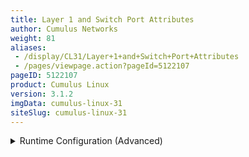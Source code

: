 ```yaml
---
title: Layer 1 and Switch Port Attributes
author: Cumulus Networks
weight: 81
aliases:
 - /display/CL31/Layer+1+and+Switch+Port+Attributes
 - /pages/viewpage.action?pageId=5122107
pageID: 5122107
product: Cumulus Linux
version: 3.1.2
imgData: cumulus-linux-31
siteSlug: cumulus-linux-31
---
```

<details>

This chapter discusses the various network interfaces on a switch
running Cumulus Linux.

## Commands</span>

  - ethtool

  - ip

## Man Pages</span>

  - man ethtool

  - man interfaces

  - man ip

  - man ip addr

  - man ip link

## Configuration Files</span>

  - /etc/cumulus/ports.conf

  - /etc/network/interfaces

## Interface Types</span>

Cumulus Linux exposes network interfaces for several types of physical
and logical devices:

  - lo, network loopback device

  - ethN, switch management port(s), for out of band management only

  - swpN, switch front panel ports

  - (optional) brN, bridges (IEEE 802.1Q VLANs)

  - (optional) bondN, bonds (IEEE 802.3ad link aggregation trunks, or
    port channels)

## Settings</span>

You can set the MTU, speed, duplex and auto-negotiation settings under a
physical or logical interface stanza:

    auto swp1
    iface swp1
       address 10.1.1.1/24
       mtu 9000
       link-speed 10000
       link-duplex full
       link-autoneg off

To load the updated configuration, run the `ifreload -a` command:

    cumulus@switch:~$ sudo ifreload -a

### Port Speed and Duplexing</span>

Cumulus Linux supports both half- and
[full-duplex](http://en.wikipedia.org/wiki/Duplex_%28telecommunications%29)
configurations. Supported port speeds include 1G, 10G and 40G. Set the
speeds in terms of Mbps, where the setting for 1G is 1000, 10G is 10000
and 40G is 40000.

You can create a persistent configuration for port speeds in
`/etc/network/interfaces`. Add the appropriate lines for each switch
port stanza. For example:

    auto swp1
    iface swp1
       address 10.1.1.1/24
       link-speed 10000
       link-duplex full

{{%notice note%}}

If you specify the port speed in `/etc/network/interfaces`, you must
also specify the duplex mode setting along with it; otherwise, `ethtool`
defaults to half duplex.

{{%/notice%}}

You can also configure these settings at run time, using `ethtool`.

<summary>Runtime Configuration (Advanced) </summary>

<table>
<colgroup>
<col style="width: 100%" />
</colgroup>
<tbody>
<tr class="odd">
<td><p>{{%notice warning%}}</p>
<p>A runtime configuration is non-persistent, which means the configuration you create here does not persist after you reboot the switch.</p>
<p>{{%/notice%}}</p>
<p>You can use <code>ethtool</code> to configure duplexing and the speed for your switch ports. You must specify both port speed and duplexing in the <code>ethtool</code> command; auto-negotiation is optional. The following examples use swp1.</p>
<ul>
<li><p>To set the port speed to 1G, run:</p>
<pre><code>ethtool -s swp1 speed 1000 duplex full</code></pre></li>
<li><p>To set the port speed to 10G, run:</p>
<pre><code>ethtool -s swp1 speed 10000 duplex full</code></pre></li>
<li><p>To enable duplexing, run:</p>
<pre><code>ethtool -s swp1 speed 10000 duplex full|half</code></pre></li>
</ul></td>
</tr>
</tbody>
</table>

#### Port Speed Limitations</span>

Ports can be configured to one speed less than their maximum speed.

| Switch port Type | Lowest Configurable Speed                                |
| ---------------- | -------------------------------------------------------- |
| 1G               | 100 Mb                                                   |
| 10G              | 1 Gigabit (1000 Mb)                                      |
| 40G              | 10G\*                                                    |
| 100G             | 50G (with or without breakout port), 40G\*, 25G\*, 10G\* |

\*Requires the port to be converted into a breakout port.

### Auto-negotiation</span>

You can enable or disable
[auto-negotiation](http://en.wikipedia.org/wiki/Autonegotiation) (that
is, set it *on* or *off*) on a switch port.

{{%notice note%}}

Cumulus Linux does not support auto-negotiation for 10G or 40G
interfaces.

{{%/notice%}}

    auto swp1
    iface swp1
       link-autoneg off

<summary>Runtime Configuration (Advanced) </summary>

<table>
<colgroup>
<col style="width: 100%" />
</colgroup>
<tbody>
<tr class="odd">
<td><p>{{%notice warning%}}</p>
<p>A runtime configuration is non-persistent, which means the configuration you create here does not persist after you reboot the switch.</p>
<p>{{%/notice%}}</p>
<p>You can use <code>ethtool</code> to configure auto-negotiation for your switch ports. The following example uses swp1:</p>
<ul>
<li><p>To enable or disable auto-negotiation, run:</p>
<pre><code>ethtool -s swp1 speed 10000 duplex full autoneg on|off</code></pre></li>
</ul></td>
</tr>
</tbody>
</table>

### <span id="src-5122107_Layer1andSwitchPortAttributes-mtu" class="confluence-anchor-link"></span>MTU</span>

Interface MTU (maximum transmission unit) applies to the management
port, front panel port, bridge, VLAN subinterfaces and bonds.

    auto swp1
    iface swp1
       mtu 9000

<summary>Runtime Configuration (Advanced) </summary>

<table>
<colgroup>
<col style="width: 100%" />
</colgroup>
<tbody>
<tr class="odd">
<td><p>{{%notice warning%}}</p>
<p>A runtime configuration is non-persistent, which means the configuration you create here does not persist after you reboot the switch.</p>
<p>{{%/notice%}}</p>
<p>To set swp1 to Jumbo Frame MTU=9000, use <code>ip link set</code>:</p>
<pre><code>cumulus@switch:~$ sudo ip link set dev swp1 mtu 9000
cumulus@switch:~$ ip link show dev swp1
3: swp1: &lt;BROADCAST,MULTICAST,UP,LOWER_UP&gt; mtu 9000 qdisc pfifo_fast state UP mode DEFAULT qlen 500
    link/ether 44:38:39:00:03:c1 brd ff:ff:ff:ff:ff:ff</code></pre></td>
</tr>
</tbody>
</table>

{{%notice warning%}}

You must take care to ensure there are no MTU mismatches in the
conversation path. MTU mismatches will result in dropped or truncated
packets, degrading or blocking network performance.

{{%/notice%}}

When you are configuring MTU for a bridge, don't set MTU on the bridge
itself; set it on the individual members of the bridge. The MTU setting
is the lowest MTU setting of any interface that is a member of that
bridge (that is, every interface specified in `bridge-ports` in the
bridge configuration in the `interfaces` file), even if another bridge
member has a higher MTU value. Consider this bridge configuration:

    auto br0
    iface br0
        bridge-ports bond1 bond2 bond3 bond4 peer5
        bridge-vlan-aware yes
        bridge-vids 100-110
        bridge-stp on

In order for br0 to have an MTU of 9000, set the MTU for each of the
member interfaces (bond1 to bond 4, and peer5), to 9000 at minimum.

    auto peer5
    iface peer5
        bond-slaves swp3 swp4
        mtu 9000

When configuring MTU for a bond, configure the MTU value direcly under
the bond interface; the configured value is inherited by member links.

To show MTU, use `ip link show`:

    cumulus@switch:~$ ip link show dev swp1
    3: swp1: <BROADCAST,MULTICAST,UP,LOWER_UP> mtu 1500 qdisc pfifo_fast state UP mode DEFAULT qlen 500
        link/ether 44:38:39:00:03:c1 brd ff:ff:ff:ff:ff:ff

#### <span id="src-5122107_Layer1andSwitchPortAttributes-mtu_vxlan" class="confluence-anchor-link"></span>Configuring MTU for a VXLAN Virtual Network Interface</span>

If you are working with
[VXLANs](/version/cumulus-linux-31/Layer-1-and-Layer-2-Features/Network-Virtualization/),
the MTU for a virtual network interface (VNI) must be 50 bytes smaller
than the MTU of the physical interfaces on the switch, as those 50 bytes
are required for various headers and other data. You should also
consider setting the MTU much higher than the default 1500.

Two common MTUs for physical interfaces are 9216 and 9000 bytes. The
corresponding MTUs for the VNIs would be 9166 and 8950.

## <span id="src-5122107_Layer1andSwitchPortAttributes-breakout" class="confluence-anchor-link"></span>Configuring Breakout Ports</span>

Cumulus Linux has the ability to:

  - Break out 100G switch ports into the following with breakout cables:
    
      - 2x50G, 2x40G, 4x25G, 4x10G

  - Break out 40G switch ports into four separate 10G ports for use with
    breakout cables.

  - Combine (also called *aggregating* or *ganging*) four 10G switch
    ports into one 40G port for use with a breakout cable ([not to be
    confused with a
    bond](/version/cumulus-linux-31/Layer-1-and-Layer-2-Features/Bonding-Link-Aggregation)).

You configure breakout ports in the `/etc/cumulus/ports.conf` file.
After you modify the configuration, [restart
`switchd`](Configuring-switchd.html#src-5121932_Configuringswitchd-restartswitchd)
to push the new configuration; [this interrupts network
services](Configuring-switchd.html#src-5121932_Configuringswitchd-restartswitchd).

{{%notice info%}}

`/etc/cumulus/ports.conf` varies across different hardware platforms.
Check the current list of supported platforms on [the hardware
compatibility list](http://www.cumulusnetworks.com/hcl).

{{%/notice%}}

### Breaking Out a 100G Port</span>

A snippet from the `/etc/cumulus/ports.conf` looks on a Tomahawk switch
like this:

    # The Dell Z9100 has:
    #
    #     32 QSFP28 ports numbered 1-32
    #     These ports are configurable as 100G, 50G, 40G, 2x50G, 4x25G, 4x10G
    #     or disabled.
    #
    #     Two SFP+ ports. These ports are configurable as 10G or disabled.
    #
    #     The system can only handle 128 logical ports.
    #
    #     This means that if all 32 QSFP28 ports are broken out into
    #     4x25G or 4x10G mode, the two 10G ports (33 and 34) must be
    #     set to "disabled".
    # If you make changes to this file, you must restart switchd for the
    # changes to take effect.
    # QSFP28 ports
    #
    # <port label 1-32> = [4x10G|4x25G|2x50G|40G|50G|100G|disabled]
    1=4x10G
    2=100G
    3=100G
    4=100G
    ...
    # SFP+ ports
    #
    # <port label 33-34> = [10G|disabled]
    33=disabled
    34=disabled

Notice that you can break out any of the 100G ports into a variety of
options: four 10G ports, four 25G ports or two 50G ports. Keep in mind
that you cannot have more than 128 total logical ports on the switch.

To change a 100G port to a number of logical ports, edit the
`/etc/cumulus/ports.conf` file with a text editor (nano, vi, zile).
Change *100G* to *4x10G*, *4x25G* or *2x50G.*

In the following example, port 3 is broken out into two logical 50G
ports:

    # QSFP28 ports
    #
    # <port label 1-32> = [4x10G|4x25G|2x50G|40G|50G|100G|disabled]
    1=4x10G
    2=100G
    3=2x50G
    4=100G

Similarly, the `ports.conf` file for a Mellanox Spectrum 100G switch
looks like this:

    #
    # mlnx,x86_MSN2700 has:
    #     32 QSFP28 ports numbered 1-32
    #         These ports are configurable as 40G, 50G, 2x50G, or 100G; or a subset
    #         of them can be split into 4x25G or 4x10G.
    #
    #         Note that a port may become disabled, i.e., unusable and unconfigurable
    #         in /etc/network/interfaces, when an adjacent port is split into 4
    #         interfaces. It is REQUIRED that the disabled port be configured as
    #         "disabled" in this file when an adjacent port is split into 4
    #         interfaces.
    #
    # NOTE: When ports are split into 4 interfaces it is REQUIRED that the adjacent
    # disabled port be configured as "disabled" in this file. When splitting a port
    # into two interfaces, like 2x50G, it is NOT required that the adjacent port be
    # disabled. Adjacent ports only need to be disabled when a port is split into
    # 4 interfaces. For example, when splitting port 11 into 4 25G interfaces, port
    # 12 must be configued as "disabled" like this:
    #
    #   11=4x25G
    #   12=disabled
    #
    #  The list of ports which can be split into 4 interfaces and the adjacent ports
    #  which must be configured as "disabled" are:
    #
    #  1:  4x10G or 4x25G (would disable port 2)
    #  3:  4x10G or 4x25G (would disable port 4)
    #  5:  4x10G or 4x25G (would disable port 6)
    #  7:  4x10G or 4x25G (would disable port 8)
    #  9:  4x10G or 4x25G (would disable port 10)
    #  11: 4x10G or 4x25G (would disable port 12)
    #  13: 4x10G or 4x25G (would disable port 14)
    #  15: 4x10G or 4x25G (would disable port 16)
    #  17: 4x10G or 4x25G (would disable port 18)
    #  19: 4x10G or 4x25G (would disable port 20)
    #  21: 4x10G or 4x25G (would disable port 22)
    #  23: 4x10G or 4x25G (would disable port 24)
    #  25: 4x10G or 4x25G (would disable port 26)
    #  27: 4x10G or 4x25G (would disable port 28)
    #  29: 4x10G or 4x25G (would disable port 30)
    #  31: 4x10G or 4x25G (would disable port 32)
    #
    # QSFP28 ports
    #
    # <port label>    = [40G|50G|100G]
    #   or when split = [2x50G|4x10G|4x25G|disabled]
    1=100G
    2=100G
    3=100G
    4=100G
    5=100G
    ...
    30=100G
    31=100G
    32=100G

To change a 100G port to a number of logical ports, edit the
`/etc/cumulus/ports.conf` file with a text editor (nano, vi, zile).
Change *100G* to *4x10G*, *4x25G* or *2x50G.*

However, for both 100G and 40G switches using Mellanox Spectrum
chipsets, there is a limit of 64 logical ports in total. You must
configure the logical ports as follows:

  - You can only break out odd-numbered ports into logical ports.

  - You must disable the next even-numbered port.

For example, if you have a 100G Mellanox SN-2700 switch and configure
port 11 as 4x25G logical ports, you must configure port 12 as disabled.
In `/etc/cumulus/ports.conf`:

    ...
    11=4x25G
    12=disabled
    ...

In any case, when you finish editing `ports.conf`, make sure to [restart
`switchd`](Configuring-switchd.html#src-5121932_Configuringswitchd-restartswitchd)
to reload your changes.

### Breaking Out a 40G Port</span>

A snippet from the `/etc/cumulus/ports.conf` looks on a 40G switch like
this:

    # QSFP+ ports
    #
    # <port label 49-52> = [4x10G|40G]
    49=40G
    50=40G
    51=40G
    52=40G

To change a 40G port to 4x10G ports, edit the `/etc/cumulus/ports.conf`
file with a text editor (nano, vi, zile). Change *40G* to *4x10G*.

In the following example, switch port 49 is changed to a breakout port
with four 10G logical ports:

    # QSFP+ ports
    #
    # <port label 49-52> = [4x10G|40G]
    49=4x10G
    50=40G
    51=40G
    52=40G

To load the change [restart
`switchd`](Configuring-switchd.html#src-5121932_Configuringswitchd-restartswitchd)
.

Many services depend on `switchd`. It is highly recommended to restart
Cumulus Linux if possible in this situation.

{{%notice note%}}

For both 100G and 40G switches using Mellanox Spectrum chipsets, there
is a limit of 64 logical ports in total. However, the logical ports must
be configured as follows:

  - You can only break out odd-numbered ports into 4 logical ports.

  - You must disable the next even-numbered port.

For example, if you have a 100G Mellanox SN-2700 switch and configure
port 11 as 4x25G logical ports, you must configure port 12 as disabled.
In `/etc/cumulus/ports.conf`:

    ...
    11=4x25G
    12=disabled
    ...

{{%/notice%}}

### Combining Four 10G Ports into One 40G Port</span>

To gang (aggregate) four 10G ports into one 40G port for use with a
breakout cable, you must edit `/etc/cumulus/ports.conf`.

{{%notice info%}}

`/etc/cumulus/ports.conf` varies across different hardware platforms.
Check the current list of supported platforms on [the hardware
compatibility list](http://www.cumulusnetworks.com/hcl).

{{%/notice%}}

A snippet from the `/etc/cumulus/ports.conf` looks like this:

    # SFP+ ports#
    # <port label 1-48> = [10G|40G/4]
    1=10G
    2=10G
    3=10G
    4=10G
    5=10G

To change four 10G ports into one 40G port, edit the
`/etc/cumulus/ports.conf` file with a text editor (nano, vi, zile).
Change *10G* to *40G/4* for every port being ganged.

In the following example, switch ports swp1-4 are changed to a ganged
port:

    # SFP+ ports#
    # <port label 1-48> = [10G|40G/4]
    1=40G/4
    2=40G/4
    3=40G/4
    4=40G/4
    5=10G

To load the change, [restart
`switchd`](Configuring-switchd.html#src-5121932_Configuringswitchd-restartswitchd)
to load your changes.

Many services depend on `switchd`. It is highly recommended to restart
Cumulus Linux if possible in this situation.

{{%notice warning%}}

  - You must gang four 10G ports in sequential order. For example, you
    cannot gang swp1, swp10, swp20 and swp40 together.

  - The ports must be in increments of four, with the starting port
    being swp1 (or swp5, swp9, or so forth); so you cannot gang swp2,
    swp3, swp4 and swp5 together.

{{%/notice%}}

## Logical Switch Port Limitations</span>

100G and 40G switches with Spectrum, Tomahawk, Trident II and Trident
II+ chipsets (check the
[HCL](http://cumulusnetworks.com/support/linux-hardware-compatibility-list/))
can support a certain number of logical ports, depending upon the
manufacturer.

Before you configure any logical/unganged ports on a switch, check the
limitations listed in `/etc/cumulus/ports.conf`; this file is specific
to each manufacturer.

For example, the Dell S6000 `ports.conf` file indicates the logical port
limitation like this:

    # ports.conf --
    #
    # This file controls port aggregation and subdivision.  For example, QSFP+
    # ports are typically configurable as either one 40G interface or four
    # 10G/1000/100 interfaces.  This file sets the number of interfaces per port
    # while /etc/network/interfaces and ethtool configure the link speed for each
    # interface.
    #
    # You must restart switchd for changes to take effect.
    #
    # The DELL S6000 has:
    #     32 QSFP ports numbered 1-32
    #     These ports are configurable as 40G, split into 4x10G ports or
    #     disabled.
    #
    #     The X pipeline covers QSFP ports 1 through 16 and the Y pipeline
    #     covers QSFP ports 17 through 32.
    #
    #     The Trident2 chip can only handle 52 logical ports per pipeline.
    #
    #     This means 13 is the maximum number of 40G ports you can ungang
    #     per pipeline, with the remaining three 40G ports set to
    #     "disabled". The 13 40G ports become 52 unganged 10G ports, which
    #     totals 52 logical ports for that pipeline.
    # 

The means the maximum number of ports for this Dell S6000 is 104.

For switches using Mellanox Spectrum chipsets, there is a limit of 64
logical ports in total. However, the logical ports must be configured in
a specific way. See [the
note](#src-5122107_Layer1andSwitchPortAttributes-breakout) above.

## Verification and Troubleshooting Commands</span>

### Statistics</span>

High-level interface statistics are available with the `ip -s link`
command:

    cumulus@switch:~$ ip -s link show dev swp1
    3: swp1: <BROADCAST,MULTICAST,UP,LOWER_UP> mtu 1500 qdisc pfifo_fast state UP mode DEFAULT qlen 500
        link/ether 44:38:39:00:03:c1 brd ff:ff:ff:ff:ff:ff
        RX: bytes  packets  errors  dropped overrun mcast
        21780      242      0       0       0       242
        TX: bytes  packets  errors  dropped carrier collsns
        1145554    11325    0       0       0       0

Low-level interface statistics are available with `ethtool`:

    cumulus@switch:~$ sudo ethtool -S swp1
    NIC statistics:
         HwIfInOctets: 21870
         HwIfInUcastPkts: 0
         HwIfInBcastPkts: 0
         HwIfInMcastPkts: 243
         HwIfOutOctets: 1148217
         HwIfOutUcastPkts: 0
         HwIfOutMcastPkts: 11353
         HwIfOutBcastPkts: 0
         HwIfInDiscards: 0
         HwIfInL3Drops: 0
         HwIfInBufferDrops: 0
         HwIfInAclDrops: 0
         HwIfInBlackholeDrops: 0
         HwIfInDot3LengthErrors: 0
         HwIfInErrors: 0
         SoftInErrors: 0
         SoftInDrops: 0
         SoftInFrameErrors: 0
         HwIfOutDiscards: 0
         HwIfOutErrors: 0
         HwIfOutQDrops: 0
         HwIfOutNonQDrops: 0
         SoftOutErrors: 0
         SoftOutDrops: 0
         SoftOutTxFifoFull: 0
         HwIfOutQLen: 0

### Querying SFP Port Information</span>

You can verify SFP settings using ` ethtool -m  `. The following example
shows the output for 1G and 10G modules:

    cumulus@switch:~# sudo ethtool -m | egrep '(swp|RXPower :|TXPower :|EthernetComplianceCode)'
     
    swp1: SFP detected
                  EthernetComplianceCodes : 1000BASE-LX
                  RXPower : -10.4479dBm
                  TXPower : 18.0409dBm
    swp3: SFP detected
                  10GEthernetComplianceCode : 10G Base-LR
                  RXPower : -3.2532dBm
                  TXPower : -2.0817dBm

## Caveats and Errata</span>

### Timeout Error on Quanta LY8 and LY9 Switches</span>

On Quanta T5048-LY8 and T3048-LY9 switches, an "Operation timed out"
error occurs while removing and reinserting QSFP module.

The QSPFx2 module cannot be removed while the switch is powered on, as
it is not hot-swappable. However, if this occurs, you can get the link
to come up; however, this involves [restarting
`switchd`](Configuring-switchd.html#src-5121932_Configuringswitchd-restartswitchd),
which disrupts your network.

On the T3048-LY9, run the following commands:

    cumulus@switch:~$ sudo echo 0 > qsfpd_power_enable/value
    cumulus@switch:~$ sudo rmmod quanta_ly9_rangeley_platform 
    cumulus@switch:~$ sudo modprobe quanta_ly9_rangeley_platform
    cumulus@switch:~$ sudo systemctl restart switchd.service

On the T5048-LY8, run the following commands:

    cumulus@switch:~$ sudo echo 0 > qsfpd_power_enable/value
    cumulus@switch:~$ sudo systemctl restart switchd.service

## Useful Links</span>

  - [wiki.debian.org/NetworkConfiguration](http://wiki.debian.org/NetworkConfiguration)

  - [www.linuxfoundation.org/collaborate/workgroups/networking/vlan](http://www.linuxfoundation.org/collaborate/workgroups/networking/vlan)

  - [www.linuxfoundation.org/collaborate/workgroups/networking/bridge](http://www.linuxfoundation.org/collaborate/workgroups/networking/bridge)

  - [www.linuxfoundation.org/collaborate/workgroups/networking/bonding](http://www.linuxfoundation.org/collaborate/workgroups/networking/bonding)

<article id="html-search-results" class="ht-content" style="display: none;">

</article>

<footer id="ht-footer">

</footer>

</details>
